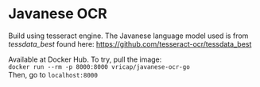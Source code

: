 # Javanese OCR  
Build using tesseract engine. The Javanese language model used is from *tessdata_best* found here: https://github.com/tesseract-ocr/tessdata_best  

Available at Docker Hub. To try, pull the image:  
```docker run --rm -p 8000:8000 vricap/javanese-ocr-go```  
Then, go to `localhost:8000`
